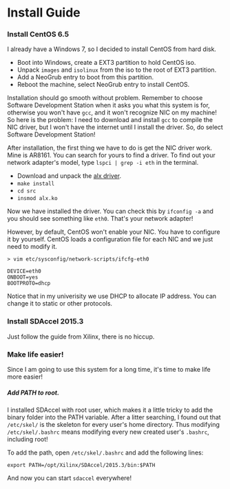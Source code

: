 # Install Guide
### Install CentOS 6.5
I already have a Windows 7, so I decided to install CentOS from hard disk.

- Boot into Windows, create a EXT3 partition to hold CentOS iso.
- Unpack `images` and `isolinux` from the iso to the root of EXT3 partition.
- Add a NeoGrub entry to boot from this partition.
- Reboot the machine, select NeoGrub entry to install CentOS.

Installation should go smooth without problem. Remember to choose Software Development Station when it asks you what this system is for, otherwise you won't have `gcc`, and it won't recognize NIC on my machine! So here is the problem: I need to download and install `gcc` to compile the NIC driver, but I won't have the internet until I install the driver. So, do select Software Development Station!

After installation, the first thing we have to do is get the NIC driver work. Mine is AR8161. You can search for yours to find a driver. To find out your network adapter's model, type `lspci | grep -i eth` in the terminal.

- Download and unpack the [alx driver](http://fichiers.touslesdrivers.com/34178/alx-linux-v2.0.0.6.rar).
- `make install`
- `cd src`
- `insmod alx.ko`

Now we have installed the driver. You can check this by `ifconfig -a` and you should see something like `eth0`. That's your network adapter!

However, by default, CentOS won't enable your NIC. You have to configure it by yourself. CentOS loads a configuration file for each NIC and we just need to modify it.

```
> vim etc/sysconfig/network-scripts/ifcfg-eth0

DEVICE=eth0
ONBOOT=yes
BOOTPROTO=dhcp
```

Notice that in my univerisity we use DHCP to allocate IP address. You can change it to static or other protocols.

### Install SDAccel 2015.3
Just follow the guide from Xilinx, there is no hiccup.

### Make life easier!
Since I am going to use this system for a long time, it's time to make life more easier!

##### Add PATH to root.
I installed SDAccel with root user, which makes it a little tricky to add the binary folder into the PATH variable. After a litter searching, I found out that `/etc/skel/` is the skeleton for every user's home directory. Thus modifying `/etc/skel/.bashrc` means modifying every new created user's `.bashrc`, including root!

To add the path, open `/etc/skel/.bashrc` and add the following lines:
```
export PATH=/opt/Xilinx/SDAccel/2015.3/bin:$PATH
```
And now you can start `sdaccel` everywhere!
